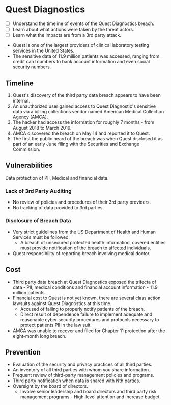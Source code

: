 # Quest Diagnostics

* [ ] Understand the timeline of events of the Quest Diagnostics breach.
* [ ] Learn about what actions were taken by the threat actors.
* [ ] Learn what the impacts are from a 3rd party attack.

<!---->

* Quest is one of the largest providers of clinical laboratory testing services in the United States.
* The sensitive data of 11.9 million patients was accessed, ranging from credit card numbers to bank account information and even social security numbers.

## Timeline

1. Quest's discovery of the third party data breach appears to have been internal.
2. An unauthorized user gained access to Quest Diagnostic's sensitive data via a billing collections vendor named American Medical Collection Agency (AMCA).
3. The hacker had access the information for roughly 7 months - from August 2018 to March 2019.
4. AMCA discovered the breach on May 14 and reported it to Quest.
5. The first the public heard of the breach was when Quest disclosed it as part of an early June filing with the Securities and Exchange Commission.

## Vulnerabilities

Data protection of PII, Medical and financial data.

### Lack of 3rd Party Auditing

* No review of policies and procedures of their 3rd party providers.
* No tracking of data provided to 3rd parties.

### Disclosure of Breach Data

* Very strict guidelines from the US Department of Health and Human Services must be followed.
  * A breach of unsecured protected health information, covered entities must provide notification of the breach to affected individuals.
* Quest responsibility of reporting breach involving medical doctor.

## Cost

* Third party data breach at Quest Diagnostics exposed the trifecta of data - PII, medical conditions and financial account information - 11.9 million patients.
* Financial cost to Quest is not yet known, there are several class action lawsuits against Quest Diagnostics at this time.
  * Accused of failing to properly notify patients of the breach.
  * Direct result of dependence failure to implement adequate and reasonable cyber security procedures and protocols necessary to protect patients PII in the law suit.
* AMCA was unable to recover and filed for Chapter 11 protection after the eight-month long breach.

## Prevention

* Evaluation of the security and privacy practices of all third parties.
* An inventory of all third parties with whom you share information.
* Frequent review of third-party management policies and programs.
* Third party notification when data is shared with Nth parties.
* Oversight by the board of directors.
  * Involve senior leadership and board directors and third party risk management programs - High-level attention and increase budget.
